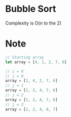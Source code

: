 # Bubble Sort

Complexity is O(n to the 2)

# Note

```ts
// Starting array
let array = [4, 1, 2, 7, 6]

// i = 0
// j = 0
array = [1, 4, 2, 7, 6]
// j = 1
array = [1, 2, 4, 7, 6]
// j = 2
array = [1, 2, 4, 7, 6]
// j = 3
array = [1, 2, 4, 6, 7]
```
